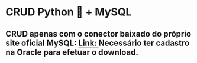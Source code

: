 # CRUD Python 🐍 + MySQL

CRUD apenas com o conector baixado do próprio site oficial MySQL:
[Link: ](https://dev.mysql.com/downloads/connector/python/)
Necessário ter cadastro na Oracle para efetuar o download.
 ---
 
